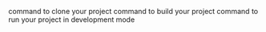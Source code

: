 command to clone your project
command to build your project
command to run your project in development mode
